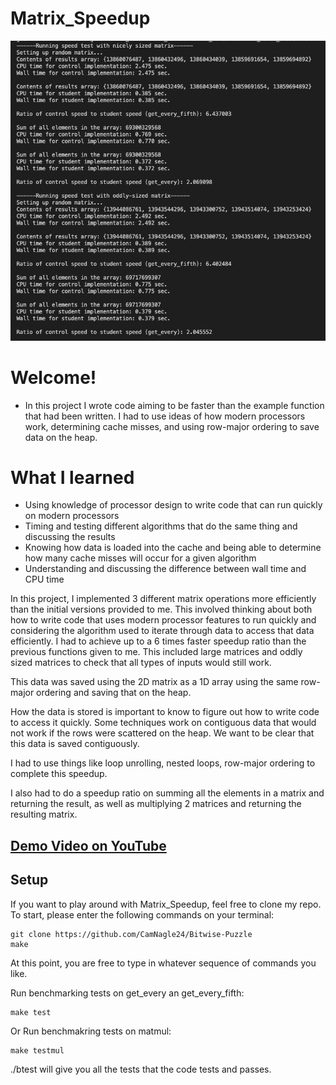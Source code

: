 # Matrix_Speedup

<img src="assets/Ratios.png" width="600">

# Welcome!
- In this project I wrote code aiming to be faster than the example function that had been written. I had to use ideas of how modern processors work, determining cache misses, and using row-major ordering to save data on the heap.

# What I learned
- Using knowledge of processor design to write code that can run quickly on modern processors
- Timing and testing different algorithms that do the same thing and discussing the results
- Knowing how data is loaded into the cache and being able to determine how many cache misses will occur for a given algorithm
- Understanding and discussing the difference between wall time and CPU time

In this project, I implemented 3 different matrix operations more efficiently than the initial versions provided to me. This involved thinking about both how to write code that uses modern processor features to run quickly and considering the algorithm used to iterate through data to access that data efficiently. I had to achieve up to a 6 times faster speedup ratio than the previous functions given to me. This included large matrices and oddly sized matrices to check that all types of inputs would still work.


This data was saved using the 2D matrix as a 1D array using the same row-major ordering and saving that on the heap.


How the data is stored is important to know to figure out how to write code to access it quickly. Some techniques work on contiguous data that would not work if the rows were scattered on the heap. We want to be clear that this data is saved contiguously.


I had to use things like loop unrolling, nested loops, row-major ordering to complete this speedup.


I also had to do a speedup ratio on summing all the elements in a matrix and returning the result, as well as multiplying 2 matrices and returning the resulting matrix.

## <a href="https://www.youtube.com/watch?v=UNz9k9E9IWM"> Demo Video on YouTube </a>

## Setup

If you want to play around with Matrix_Speedup, feel free to clone my repo. To start, please enter the following commands on your terminal:

```
git clone https://github.com/CamNagle24/Bitwise-Puzzle
make
```

At this point, you are free to type in whatever sequence of commands you like.

Run benchmarking tests on get_every an get_every_fifth:

```
make test
```

Or Run benchmakring tests on matmul:

```
make testmul
```

./btest will give you all the tests that the code tests and passes.
